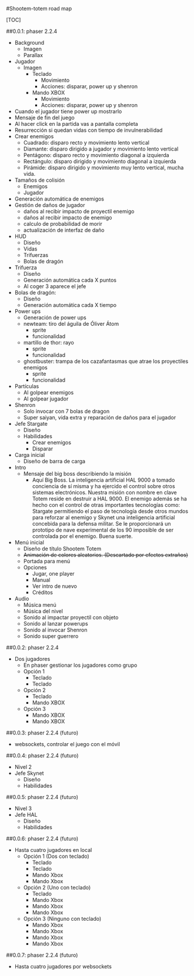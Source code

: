 #Shootem-totem road map

[TOC]

##0.0.1: phaser 2.2.4

+ Background
    + Imagen
    + Parallax
+ Jugador
    + Imagen
        + Teclado
            + Movimiento
            + Acciones: disparar, power up y shenron
        + Mando XBOX
            + Movimiento
            + Acciones: disparar, power up y shenron
+ Cuando el jugador tiene power up mostrarlo
+ Mensaje de fin del juego
+ Al hacer click en la partida vas a pantalla completa
+ Resurrección si quedan vidas con tiempo de invulnerabilidad
+ Crear enemigos
    + Cuadrado: disparo recto y movimiento lento vertical
    + Diamante: disparo dirigido a jugador y movimiento lento vertical
    + Pentágono: disparo recto y movimiento diagonal a izquierda
    + Rectángulo: disparo dirigido y movimiento diagonal a izquierda
    + Pirámide: disparo dirigido y movimiento muy lento vertical, mucha vida.
+ Tamaños de colisión
    + Enemigos
    + Jugador
+ Generación automática de enemigos
+ Gestión de daños de jugador
    + daños al recibir impacto de proyectil enemigo
    + daños al recibir impacto de enemigo
    + calculo de probabilidad de morir
    + actualización de interfaz de daño
+ HUD
    + Diseño
    + Vidas
    + Trifuerzas
    + Bolas de dragón
+ Trifuerza
    + Diseño
    + Generación automática cada X puntos
    + Al coger 3 aparece el jefe
+ Bolas de dragón:
    + Diseño
    + Generación automática cada X tiempo
+ Power ups
    + Generación de power ups
    + newteam: tiro del águila de Óliver Átom
        + sprite
        + funcionalidad
    + martillo de thor: rayo
        + sprite
        + funcionalidad
    + ghostbuster: trampa de los cazafantasmas que atrae los proyectiles enemigos
        + sprite
        + funcionalidad
+ Partículas
    + Al golpear enemigos
    + Al golpear jugador
+ Shenron
    + Solo invocar con 7 bolas de dragon
    + Super saiyan, vida extra y reparación de daños para el jugador 
+ Jefe Stargate
    + Diseño
    + Habilidades
        + Crear enemigos
        + Disparar
+ Carga inicial
    + Diseño de barra de carga
+ Intro
    + Mensaje del big boss describiendo la misión
        + Aquí Big Boss. La inteligencia artificial HAL 9000 a tomado conciencia de sí misma  y ha ejercido el control sobre otros sistemas electrónicos. Nuestra misión con nombre en clave Totem reside en destruir a HAL 9000. El enemigo además se ha hecho con el control de otras importantes tecnologías como: Stargate permitiendo el paso de tecnología desde otros mundos para reforzar al enemigo y Skynet una inteligencia artificial concebida para la defensa militar. Se le proporcionará un prototipo de nave experimental de los 90 imposible de ser controlada por el enemigo. Buena suerte.
+ Menú inicial
    + Diseño de título Shootem Totem
    + ~~Animación de colores aleatorios. (Descartado por efectos extraños)~~
    + Portada para menú
    + Opciones
        + Jugar, one player
        + Manual
        + Ver intro de nuevo
        + Créditos
+ Audio
    + Música menú
    + Música del nivel
    + Sonido al impactar proyectil con objeto
    + Sonido al lanzar powerups
    + Sonido al invocar Shenron
    + Sonido super guerrero


##0.0.2: phaser 2.2.4

+ Dos jugadores
    + En phaser gestionar los jugadores como grupo
    + Opción 1
        + Teclado
        + Teclado
    + Opción 2
        + Teclado
        + Mando XBOX
    + Opción 3
        + Mando XBOX
        + Mando XBOX


##0.0.3: phaser 2.2.4 (futuro)<i class='icon-cancel'></i>

+ websockets, controlar el juego con el móvil


##0.0.4: phaser 2.2.4 (futuro)<i class='icon-cancel'></i>

+ Nivel 2
+ Jefe Skynet
    + Diseño
    + Habilidades

##0.0.5: phaser 2.2.4 (futuro)<i class='icon-cancel'></i>

+ Nivel 3
+ Jefe HAL
    + Diseño
    + Habilidades

##0.0.6: phaser 2.2.4 (futuro)<i class='icon-cancel'></i>

+ Hasta cuatro jugadores en local
    + Opción 1 (Dos con teclado)
        + Teclado
        + Teclado
        + Mando Xbox
        + Mando Xbox
    + Opción 2 (Uno con teclado)
        + Teclado
        + Mando Xbox
        + Mando Xbox
        + Mando Xbox
    + Opción 3 (Ninguno con teclado)
        + Mando Xbox
        + Mando Xbox
        + Mando Xbox
        + Mando Xbox


##0.0.7: phaser 2.2.4 (futuro)<i class='icon-cancel'></i>
+ Hasta cuatro jugadores por websockets